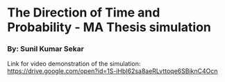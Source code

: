 # The Direction of Time and Probability - MA Thesis simulation

### By: Sunil Kumar Sekar 

Link for video demonstration of the simulation:
https://drive.google.com/open?id=1S-iHbI62sa8aeRLvttoqe6SBiknC4Ocn

